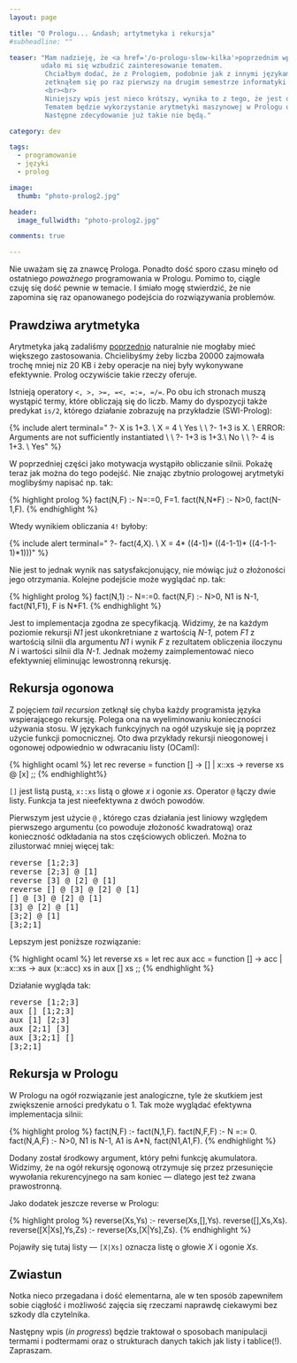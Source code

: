 ```yaml
---
layout: page

title: "O Prologu... &ndash; artytmetyka i rekursja"
#subheadline: ""

teaser: "Mam nadzieję, że <a href='/o-prologu-slow-kilka'>poprzednim wpisem</a>
        udało mi się wzbudzić zainteresowanie tematem.
         Chciałbym dodać, że z Prologiem, podobnie jak z innymi językami o ciekawych paradygmatach,
         zetknąłem się po raz pierwszy na drugim semestrze informatyki na mojej uczelni.
         <br><br>
         Niniejszy wpis jest nieco krótszy, wynika to z tego, że jest on rezultatem połowienia planu pierwotnego.
         Tematem będzie wykorzystanie arytmetyki maszynowej w Prologu oraz rekursja. Całość bardzo elementarna.
         Następne zdecydowanie już takie nie będą."

category: dev

tags:
  - programowanie
  - języki
  - prolog

image:
  thumb: "photo-prolog2.jpg"

header:
  image_fullwidth: "photo-prolog2.jpg"

comments: true

---
```


Nie uważam się za znawcę Prologa. Ponadto dość sporo czasu minęło od ostatniego
*poważnego* programowania w Prologu. Pomimo to, ciągle czuję się dość pewnie
w temacie. I śmiało mogę stwierdzić, że nie zapomina się raz opanowanego
podejścia do rozwiązywania problemów.


## Prawdziwa arytmetyka

Arytmetyka jaką zadaliśmy [poprzednio](/o-prologu-slow-kilka) naturalnie nie mogłaby mieć większego zastosowania.
Chcielibyśmy żeby liczba 20000 zajmowała trochę mniej niz 20 KB i żeby operacje na niej były wykonywane efektywnie.
Prolog oczywiście takie rzeczy oferuje.

Istnieją operatory `<, >, >=, =<, =:=, =/=`. Po obu ich stronach muszą wystąpić termy, które obliczają się do liczb.
Mamy do dyspozycji także predykat `is/2`, którego działanie zobrazuję na przykładzie (SWI-Prolog):

{% include alert terminal="
?- X is 1+3. \\
X = 4 \\
Yes \\
\\
?- 1+3 is X. \\
ERROR: Arguments are not sufficiently instantiated \\
\\
?- 1+3 is 1+3.\\
No \\
\\
?- 4 is 1+3. \\
Yes"
%}

W poprzedniej części jako motywacja wystąpiło obliczanie silnii. Pokażę teraz jak można do tego podejść.
Nie znając zbytnio prologowej arytmetyki moglibyśmy napisać np. tak:

{% highlight prolog %}
fact(N,F) :- N=:=0, F=1.
fact(N,N*F) :- N>0, fact(N-1,F).
{% endhighlight %}

Wtedy wynikiem obliczania `4!` byłoby:

{% include alert terminal="
?- fact(4,X). \\
X = 4* ((4-1)* ((4-1-1)* ((4-1-1-1)*1)))"
%}

Nie jest to jednak wynik nas satysfakcjonujący, nie mówiąc już o złożoności jego otrzymania.
Kolejne podejście może wyglądać np. tak:

{% highlight prolog %}
fact(N,1) :- N=:=0.
fact(N,F) :- N>0,
             N1 is N-1,
             fact(N1,F1),
             F is N*F1.
{% endhighlight %}

Jest to implementacja zgodna ze specyfikacją.
Widzimy, że na każdym poziomie rekursji *N1* jest ukonkretniane z wartością *N-1*, potem *F1* z wartością
silnii dla argumentu *N1* i wynik *F* z rezultatem obliczenia iloczynu *N* i wartości silnii dla *N-1*.
Jednak możemy zaimplementować nieco efektywniej eliminując lewostronną rekursję.

## Rekursja ogonowa
Z pojęciem *tail recursion* zetknął się chyba każdy programista języka wspierającego rekursję.
Polega ona na wyeliminowaniu konieczności używania stosu. W językach funkcyjnych na ogół uzyskuje
się ją poprzez użycie funkcji pomocnicznej. Oto dwa przykłady rekursji nieogonowej i ogonowej
odpowiednio w odwracaniu listy (OCaml):

{% highlight ocaml %}
let rec reverse = function
    [] -> []
    | x::xs -> reverse xs @ [x]
;;
{% endhighlight%}

`[]` jest listą pustą, `x::xs` listą o głowe *x* i ogonie *xs*. Operator `@` łączy dwie listy.
Funkcja ta jest nieefektywna z dwóch powodów.

Pierwszym jest użycie `@` ,
którego czas działania jest liniowy względem pierwszego argumentu (co powoduje złożoność kwadratową)
oraz konieczność odkładania na stos częściowych obliczeń. Można to zilustorwać mniej więcej tak:

<pre>
reverse [1;2;3]
reverse [2;3] @ [1]
reverse [3] @ [2] @ [1]
reverse [] @ [3] @ [2] @ [1]
[] @ [3] @ [2] @ [1]
[3] @ [2] @ [1]
[3;2] @ [1]
[3;2;1]
</pre>

Lepszym jest poniższe rozwiązanie:

{% highlight ocaml %}
let reverse xs =
  let rec aux acc = function
    [] -> acc
    | x::xs -> aux (x::acc) xs
  in
    aux [] xs
;;
{% endhighlight %}

Działanie wygląda tak:

<pre>
reverse [1;2;3]
aux [] [1;2;3]
aux [1] [2;3]
aux [2;1] [3]
aux [3;2;1] []
[3;2;1]
</pre>

## Rekursja w Prologu

W Prologu na ogół rozwiązanie jest analogiczne, tyle że skutkiem jest zwiększenie arności predykatu o 1.
Tak może wyglądać efektywna implementacja silnii:

{% highlight prolog %}
fact(N,F) :- fact(N,1,F).
fact(N,F,F) :- N =:= 0.
fact(N,A,F) :- N>0,
               N1 is N-1,
               A1 is A*N,
               fact(N1,A1,F).
{% endhighlight %}

Dodany został środkowy argument, który pełni funkcję akumulatora. Widzimy, że na ogół rekursję ogonową
otrzymuje się przez przesunięcie wywołania rekurencyjnego na sam koniec — dlatego jest też zwana prawostronną.

Jako dodatek jeszcze reverse w Prologu:

{% highlight prolog %}
reverse(Xs,Ys) :- reverse(Xs,[],Ys).
reverse([],Xs,Xs).
reverse([X|Xs],Ys,Zs) :- reverse(Xs,[X|Ys],Zs).
{% endhighlight %}

Pojawiły się tutaj listy — `[X|Xs]` oznacza listę o głowie *X* i ogonie *Xs*.

## Zwiastun

Notka nieco przegadana i dość elementarna, ale w ten sposób zapewniłem sobie ciągłość i możliwość
zajęcia się rzeczami naprawdę ciekawymi bez szkody dla czytelnika.

Następny wpis (*in progress*) będzie traktował o sposobach manipulacji termami i podtermami oraz o strukturach
danych takich jak listy i tablice(!). Zapraszam.
